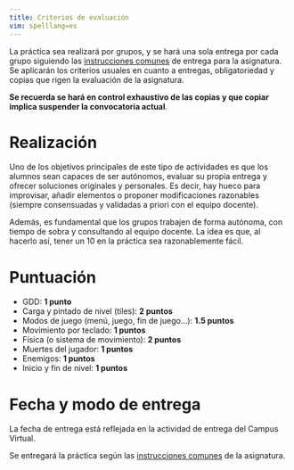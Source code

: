 ```yaml
---
title: Criterios de evaluación
vim: spelllang=es
---
```


La práctica sea realizará por grupos, y se hará una sola entrega por cada grupo
siguiendo las [instrucciones comunes][] de entrega para la asignatura. Se
aplicarán los criterios usuales en cuanto a entregas, obligatoriedad y copias
que rigen la evaluación de la asignatura.

**Se recuerda se hará en control exhaustivo de las copias y que copiar implica
suspender la convocatoria actual**.

# Realización

Uno de los objetivos principales de este tipo de actividades es que los alumnos
sean capaces de ser autónomos, evaluar su propia entrega y ofrecer soluciones
originales y personales. Es decir, hay hueco para improvisar, añadir elementos
o proponer modificaciones razonables (siempre consensuadas y validadas a priori
  con el equipo docente).

Además, es fundamental que los grupos trabajen de forma autónoma, con tiempo de
sobra y consultando al equipo docente. La idea es que, al hacerlo así, tener un
10 en la práctica sea razonablemente fácil.

# Puntuación

- GDD: **1 punto**
- Carga y pintado de nivel (tiles): **2 puntos**
- Modos de juego (menú, juego, fin de juego...): **1.5 puntos**
- Movimiento por teclado: **1 puntos**
- Física (o sistema de movimiento): **2 puntos**
- Muertes del jugador: **1 puntos**
- Enemigos: **1 puntos**
- Inicio y fin de nivel: **1 puntos**

# Fecha y modo de entrega

La fecha de entrega está reflejada en la actividad de entrega del Campus
Virtual.

Se entregará la práctica según las [instrucciones comunes][] de la asignatura.

[instrucciones comunes]: https://clnznr.github.io/pvli2017/website/general/criterios_evaluacion.html
